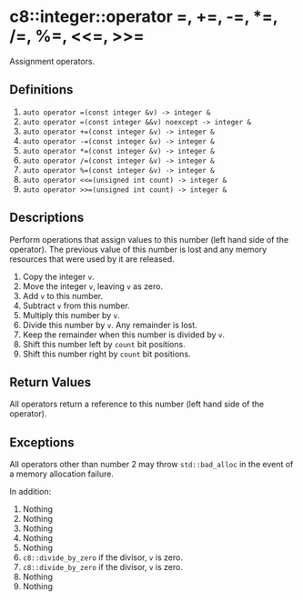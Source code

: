 # c8::integer::operator =, +=, -=, \*=, /=, %=, &lt;&lt;=, >>= #

Assignment operators.

## Definitions ##

1. `auto operator =(const integer &v) -> integer &`
2. `auto operator =(const integer &&v) noexcept -> integer &`
3. `auto operator +=(const integer &v) -> integer &`
4. `auto operator -=(const integer &v) -> integer &`
5. `auto operator *=(const integer &v) -> integer &`
6. `auto operator /=(const integer &v) -> integer &`
7. `auto operator %=(const integer &v) -> integer &`
8. `auto operator <<=(unsigned int count) -> integer &`
9. `auto operator >>=(unsigned int count) -> integer &`

## Descriptions ##

Perform operations that assign values to this number (left hand side of the operator).  The previous value of this number is lost and any memory resources that were used by it are released.

1. Copy the integer `v`.
2. Move the integer `v`, leaving `v` as zero.
3. Add `v` to this number.
4. Subtract `v` from this number.
5. Multiply this number by `v`.
6. Divide this number by `v`.  Any remainder is lost.
7. Keep the remainder when this number is divided by `v`.
8. Shift this number left by `count` bit positions.
9. Shift this number right by `count` bit positions.

## Return Values ##

All operators return a reference to this number (left hand side of the operator).

## Exceptions ##

All operators other than number 2 may throw `std::bad_alloc` in the event of a memory allocation failure.

In addition:

1. Nothing
2. Nothing
3. Nothing
4. Nothing
5. Nothing
6. `c8::divide_by_zero` if the divisor, `v` is zero.
7. `c8::divide_by_zero` if the divisor, `v` is zero.
8. Nothing
9. Nothing

